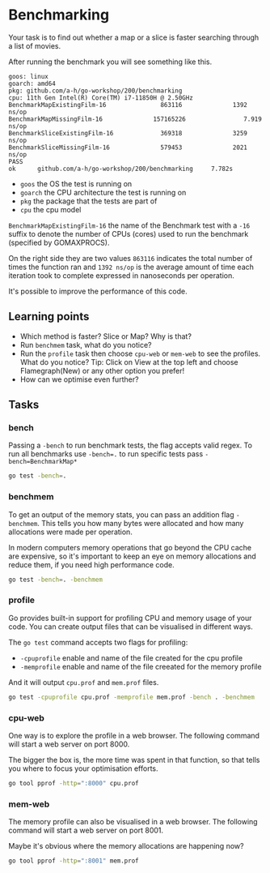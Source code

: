 # Benchmarking

Your task is to find out whether a map or a slice is faster searching through a list of movies.

After running the benchmark you will see something like this.

```
goos: linux
goarch: amd64
pkg: github.com/a-h/go-workshop/200/benchmarking
cpu: 11th Gen Intel(R) Core(TM) i7-11850H @ 2.50GHz
BenchmarkMapExistingFilm-16               863116              1392 ns/op
BenchmarkMapMissingFilm-16              157165226                7.919 ns/op
BenchmarkSliceExistingFilm-16             369318              3259 ns/op
BenchmarkSliceMissingFilm-16              579453              2021 ns/op
PASS
ok      github.com/a-h/go-workshop/200/benchmarking     7.782s
```

- `goos` the OS the test is running on
- `goarch` the CPU architecture the test is running on
- `pkg` the package that the tests are part of
- `cpu` the cpu model

`BenchmarkMapExistingFilm-16` the name of the Benchmark test with a `-16` suffix to denote the number of CPUs (cores) used to run the benchmark (specified by GOMAXPROCS).

On the right side they are two values `863116` indicates the total number of times the function ran and `1392 ns/op` is the average amount of time each iteration took to complete expressed in nanoseconds per operation.

It's possible to improve the performance of this code.

## Learning points

- Which method is faster? Slice or Map? Why is that?
- Run `benchmem` task, what do you notice?
- Run the `profile` task then choose `cpu-web` or `mem-web` to see the profiles. What do you notice? Tip: Click on View at the top left and choose Flamegraph(New) or any other option you prefer!
- How can we optimise even further?

## Tasks

### bench

Passing a `-bench` to run benchmark tests, the flag accepts valid regex. To run all benchmarks use `-bench=.` to run specific tests pass `-bench=BenchmarkMap*` 

```bash
go test -bench=.
```

### benchmem

To get an output of the memory stats, you can pass an addition flag `-benchmem`. This tells you how many bytes were allocated and how many allocations were made per operation.

In modern computers memory operations that go beyond the CPU cache are expensive, so it's important to keep an eye on memory allocations and reduce them, if you need high performance code.

```bash
go test -bench=. -benchmem
```

### profile

Go provides built-in support for profiling CPU and memory usage of your code. You can create output files that can be visualised in different ways.

The `go test` command accepts two flags for profiling:

 - `-cpuprofile` enable and name of the file created for the cpu profile
 - `-memprofile` enable and name of the file creeated for the memory profile

And it will output `cpu.prof` and `mem.prof` files.

```bash
go test -cpuprofile cpu.prof -memprofile mem.prof -bench . -benchmem
```

### cpu-web

One way is to explore the profile in a web browser. The following command will start a web server on port 8000.

The bigger the box is, the more time was spent in that function, so that tells you where to focus your optimisation efforts.

```bash
go tool pprof -http=":8000" cpu.prof
```

### mem-web

The memory profile can also be visualised in a web browser. The following command will start a web server on port 8001.

Maybe it's obvious where the memory allocations are happening now?

```bash
go tool pprof -http=":8001" mem.prof
```
